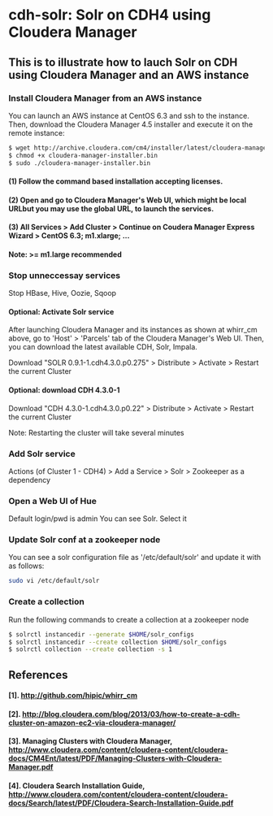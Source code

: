 cdh-solr: Solr on CDH4 using Cloudera Manager
========

## This is to illustrate how to lauch Solr on CDH using Cloudera Manager and an AWS instance


### Install Cloudera Manager from an AWS instance
You can launch an AWS instance at CentOS 6.3 and ssh to the instance. Then, download the Cloudera Manager 4.5 installer and execute it on the remote instance:
```bash
$ wget http://archive.cloudera.com/cm4/installer/latest/cloudera-manager-installer.bin
$ chmod +x cloudera-manager-installer.bin
$ sudo ./cloudera-manager-installer.bin
```
#### (1) Follow the command based installation accepting licenses.
#### (2) Open and go to Cloudera Manager's Web UI, which might be local URLbut you may use the global URL, to launch the services.
#### (3) All Services > Add Cluster > Continue on Coudera Manager Express Wizard > CentOS 6.3; m1.xlarge; ...
#### Note: >= m1.large recommended

### Stop unneccessay services
Stop HBase, Hive, Oozie, Sqoop

#### Optional: Activate Solr service

After launching Cloudera Manager and its instances as shown at whirr_cm above, go to 'Host' > 'Parcels' tab of the Cloudera Manager's Web UI.
Then, you can download the latest available CDH, Solr, Impala.

Download "SOLR 0.9.1-1.cdh4.3.0.p0.275" > Distribute > Activate > Restart the current Cluster

#### Optional: download CDH 4.3.0-1
Download "CDH 4.3.0-1.cdh4.3.0.p0.22" > Distribute > Activate > Restart the current Cluster

Note: Restarting the cluster will take several minutes

### Add Solr service
Actions (of Cluster 1 - CDH4) > Add a Service > Solr > Zookeeper as a dependency

### Open a Web UI of Hue
Default login/pwd is admin
You can see Solr. Select it

### Update Solr conf at a zookeeper node
You can see a solr configuration file as '/etc/default/solr' and update it with as follows:
```bash
sudo vi /etc/default/solr 
```
### Create a collection
Run the following commands to create a collection at a zookeeper node
```bash
$ solrctl instancedir --generate $HOME/solr_configs
$ solrctl instancedir --create collection $HOME/solr_configs
$ solrctl collection --create collection -s 1
```

## References
#### [1]. http://github.com/hipic/whirr_cm
#### [2]. http://blog.cloudera.com/blog/2013/03/how-to-create-a-cdh-cluster-on-amazon-ec2-via-cloudera-manager/
#### [3]. Managing Clusters with Cloudera Manager, http://www.cloudera.com/content/cloudera-content/cloudera-docs/CM4Ent/latest/PDF/Managing-Clusters-with-Cloudera-Manager.pdf
#### [4]. Cloudera Search Installation Guide, http://www.cloudera.com/content/cloudera-content/cloudera-docs/Search/latest/PDF/Cloudera-Search-Installation-Guide.pdf


